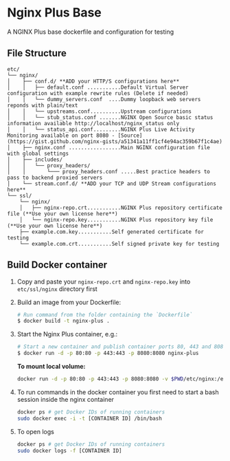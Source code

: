 # Nginx Plus Base

A NGINX Plus base dockerfile and configuration for testing

## File Structure

```
etc/
└── nginx/
│    ├── conf.d/ **ADD your HTTP/S configurations here**
│    │   ├── default.conf ...........Default Virtual Server configuration with example rewrite rules (Delete if needed)
│    │   └── dummy_servers.conf  ....Dummy loopback web servers reponds with plain/text
│    │   └── upstreams.conf..........Upstream configurations
│    │   └── stub_status.conf .......NGINX Open Source basic status information available http://localhost/nginx_status only
│    │   └── status_api.conf.........NGINX Plus Live Activity Monitoring available on port 8080 - [Source](https://gist.github.com/nginx-gists/a51341a11ff1cf4e94ac359b67f1c4ae)
│    ├── nginx.conf .................Main NGINX configuration file with global settings
│    ├── includes/
│    │   └── proxy_headers/
│    │       └─── proxy_headers.conf .....Best practice headers to pass to backend proxied servers
│    └── stream.conf.d/ **ADD your TCP and UDP Stream configurations here**
└── ssl/
    └── nginx/
    │   ├── nginx-repo.crt...........NGINX Plus repository certificate file (**Use your own license here**)
    │   └── nginx-repo.key...........NGINX Plus repository key file (**Use your own license here**)
    ├── example.com.key...........Self generated certificate for testing
    └── example.com.crt...........Self signed private key for testing
```

## Build Docker container

 1. Copy and paste your `nginx-repo.crt` and `nginx-repo.key` into `etc/ssl/nginx` directory first

 2. Build an image from your Dockerfile:
    ```bash
    # Run command from the folder containing the `Dockerfile`
    $ docker build -t nginx-plus .
    ```
 3. Start the Nginx Plus container, e.g.:
    ```bash
    # Start a new container and publish container ports 80, 443 and 8080 to the host
    $ docker run -d -p 80:80 -p 443:443 -p 8080:8080 nginx-plus
    ```

    **To mount local volume:**

    ```bash
    docker run -d -p 80:80 -p 443:443 -p 8080:8080 -v $PWD/etc/nginx:/etc/nginx nginx-plus
    ```

 4. To run commands in the docker container you first need to start a bash session inside the nginx container
    ```bash
    docker ps # get Docker IDs of running containers
    sudo docker exec -i -t [CONTAINER ID] /bin/bash
    ```
    
 5. To open logs
    ```bash
    docker ps # get Docker IDs of running containers
    sudo docker logs -f [CONTAINER ID]
    ```